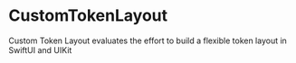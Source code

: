 # CustomTokenLayout
Custom Token Layout evaluates the effort to build a flexible token layout in SwiftUI and UIKit
